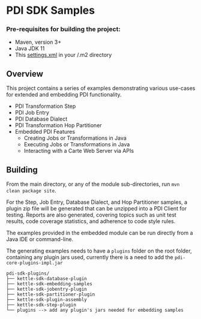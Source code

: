 # PDI SDK Samples

### Pre-requisites for building the project:
* Maven, version 3+
* Java JDK 11
* This [settings.xml](https://github.com/pentaho/maven-parent-poms/blob/master/maven-support-files/settings.xml) 
in your <user-home>/.m2 directory

## Overview

This project contains a series of examples demonstrating various use-cases for extended and embedding PDI functionality.

* PDI Transformation Step
* PDI Job Entry
* PDI Database Dialect
* PDI Transformation Hop Partitioner
* Embedded PDI Features
  * Creating Jobs or Transformations in Java
  * Executing Jobs or Transformations in Java
  * Interacting with a Carte Web Server via APIs

## Building

From the main directory, or any of the module sub-directories, run `mvn clean package site`.

For the Step, Job Entry, Database Dialect, and Hop Partitioner samples, a plugin zip file will be generated that can be unzipped into a PDI Client for testing.  Reports are also generated, covering topics such as unit test results, code coverage statistics, and adherence to code style rules.

The examples provided in the embedded module can be run directly from a Java IDE or command-line.

The generating examples needs to have a `plugins` folder on the root folder, containing any plugin jars used, currently there is a need to add
the `pdi-core-plugins-impl.jar` 

```
pdi-sdk-plugins/
├── kettle-sdk-database-plugin
├── kettle-sdk-embedding-samples
├── kettle-sdk-jobentry-plugin
├── kettle-sdk-partitioner-plugin
├── kettle-sdk-plugin-assembly
├── kettle-sdk-step-plugin
└── plugins --> add any plugin's jars needed for embedding samples
```